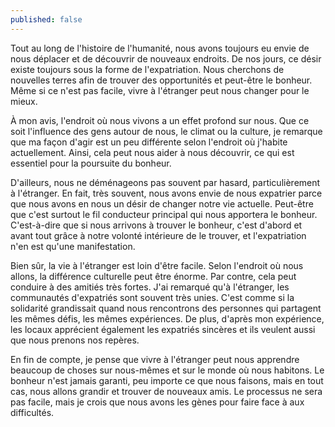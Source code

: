 ```yaml
---
published: false
---
```

<!--
Le sujet : À votre avis, quels sont les gains et les pertes de l'expatriation? Est-ce possible de trouver le bonheur dans un autre pays que dans son pays de naissance? Si oui dans quelles conditions? Justifiez votre point de vue, argumentez et étayez votre rédaction d'exemples. 
Rédigez un texte d'environ 350 mots.

---
-->
Tout au long de l'histoire de l'humanité, nous avons toujours eu envie de nous déplacer et de découvrir de nouveaux endroits. De nos jours, ce désir existe toujours sous la forme de l'expatriation. Nous cherchons de nouvelles terres afin de trouver des opportunités et peut-être le bonheur. Même si ce n'est pas facile, vivre à l'étranger peut nous changer pour le mieux.
 
À mon avis, l'endroit où nous vivons a un effet profond sur nous. Que ce soit l'influence des gens autour de nous, le climat ou la culture, je remarque que ma façon d'agir est un peu différente selon l'endroit où j'habite actuellement. Ainsi, cela peut nous aider à nous découvrir, ce qui est essentiel pour la poursuite du bonheur. 

D'ailleurs, nous ne déménageons pas souvent par hasard, particulièrement à l'étranger. En fait, très souvent, nous avons envie de nous expatrier parce que nous avons en nous un désir de changer notre vie actuelle. Peut-être que c'est surtout le fil conducteur principal qui nous apportera le bonheur. C'est-à-dire que si nous arrivons à trouver le bonheur, c'est d'abord et avant tout grâce à notre volonté intérieure de le trouver, et l'expatriation n'en est qu'une manifestation.

Bien sûr, la vie à l'étranger est loin d'être facile. Selon l'endroit où nous allons, la différence culturelle peut être énorme. Par contre, cela peut conduire à des amitiés très fortes. J'ai remarqué qu'à l'étranger, les communautés d'expatriés sont souvent très unies. C'est comme si la solidarité grandissait quand nous rencontrons des personnes qui partagent les mêmes défis, les mêmes expériences. De plus, d'après mon expérience, les locaux apprécient également les expatriés sincères et ils veulent aussi que nous prenons nos repères.

En fin de compte, je pense que vivre à l'étranger peut nous apprendre beaucoup de choses sur nous-mêmes et sur le monde où nous habitons. Le bonheur n'est jamais garanti, peu importe ce que nous faisons, mais en tout cas, nous allons grandir et trouver de nouveaux amis. Le processus ne sera pas facile, mais je crois que nous avons les gènes pour faire face à aux difficultés.
